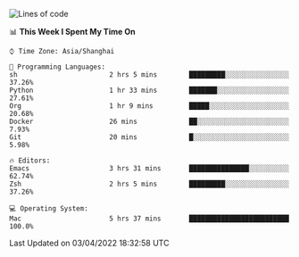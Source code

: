 <!--START_SECTION:waka-->
![Lines of code](https://img.shields.io/badge/From%20Hello%20World%20I%27ve%20Written-22%20Thousand%20lines%20of%20code-blue)

📊 **This Week I Spent My Time On** 

```text
⌚︎ Time Zone: Asia/Shanghai

💬 Programming Languages: 
sh                       2 hrs 5 mins        █████████░░░░░░░░░░░░░░░░   37.26% 
Python                   1 hr 33 mins        ███████░░░░░░░░░░░░░░░░░░   27.61% 
Org                      1 hr 9 mins         █████░░░░░░░░░░░░░░░░░░░░   20.68% 
Docker                   26 mins             ██░░░░░░░░░░░░░░░░░░░░░░░   7.93% 
Git                      20 mins             █░░░░░░░░░░░░░░░░░░░░░░░░   5.98%

🔥 Editors: 
Emacs                    3 hrs 31 mins       ███████████████░░░░░░░░░░   62.74% 
Zsh                      2 hrs 5 mins        █████████░░░░░░░░░░░░░░░░   37.26%

💻 Operating System: 
Mac                      5 hrs 37 mins       █████████████████████████   100.0%

```


 Last Updated on 03/04/2022 18:32:58 UTC
<!--END_SECTION:waka-->
